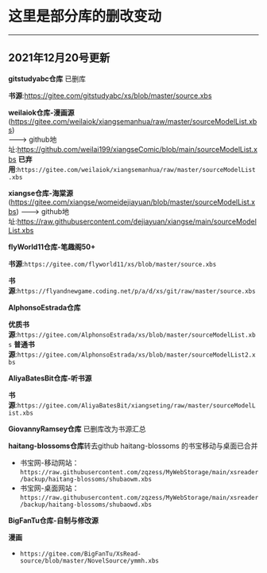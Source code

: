 # 这里是部分库的删改变动

----------------------------------
2021年12月20号更新
----------------------------------

**gitstudyabc仓库**  已删库

**书源**:https://gitee.com/gitstudyabc/xs/blob/master/source.xbs


**weilaiok仓库-漫画源**(https://gitee.com/weilaiok/xiangsemanhua/raw/master/sourceModelList.xbs)  
---> github地址:https://github.com/weilai199/xiangseComic/blob/main/sourceModelList.xbs
**已弃用**:``https://gitee.com/weilaiok/xiangsemanhua/raw/master/sourceModelList.xbs``


**xiangse仓库-海棠源**(https://gitee.com/xiangse/womeidejiayuan/blob/master/sourceModelList.xbs)
---> github地址:https://raw.githubusercontent.com/dejiayuan/xiangse/main/sourceModelList.xbs

**flyWorld11仓库-笔趣阁50+**

**书源**:``https://gitee.com/flyworld11/xs/blob/master/source.xbs``

**书源**:``https://flyandnewgame.coding.net/p/a/d/xs/git/raw/master/source.xbs``

**AlphonsoEstrada仓库**

**优质书源**:``https://gitee.com/AlphonsoEstrada/xs/blob/master/sourceModelList.xbs``
**普通书源**:``https://gitee.com/AlphonsoEstrada/xs/blob/master/sourceModelList2.xbs``

**AliyaBatesBit仓库-听书源**

**书源**:``https://gitee.com/AliyaBatesBit/xiangseting/raw/master/sourceModelList.xbs``

**GiovannyRamsey仓库** 已删库改为书源汇总

**haitang-blossoms仓库**转去github
haitang-blossoms 的书宝移动与桌面已合并
- 书宝网-移动网站：``https://raw.githubusercontent.com/zqzess/MyWebStorage/main/xsreader/backup/haitang-blossoms/shubaowm.xbs``
- 书宝网-桌面网站：``https://raw.githubusercontent.com/zqzess/MyWebStorage/main/xsreader/backup/haitang-blossoms/shubaowd.xbs``

**BigFanTu仓库-自制与修改源**

**漫画**
- ``https://gitee.com/BigFanTu/XsRead-source/blob/master/NovelSource/ymmh.xbs``